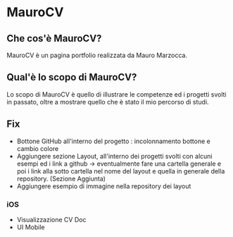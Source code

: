 # MauroCV

## Che cos'è MauroCV?

MauroCV è un pagina portfolio realizzata da Mauro Marzocca.

## Qual'è lo scopo di MauroCV?

Lo scopo di MauroCV è quello di illustrare le competenze ed i progetti svolti in passato, oltre a mostrare quello che è stato il mio percorso di studi.

## Fix 

- Bottone GitHub all'interno del progetto : incolonnamento bottone e cambio colore
- Aggiungere sezione Layout, all'interno dei progetti svolti con alcuni esempi ed i link a github -> eventualmente fare una cartella generale e poi i link alla sotto cartella nel nome del layout e quella in generale della repository. (Sezione Aggiunta)
- Aggiungere esempio di immagine nella repository dei layout
  
### iOS

- Visualizzazione CV Doc
- UI Mobile